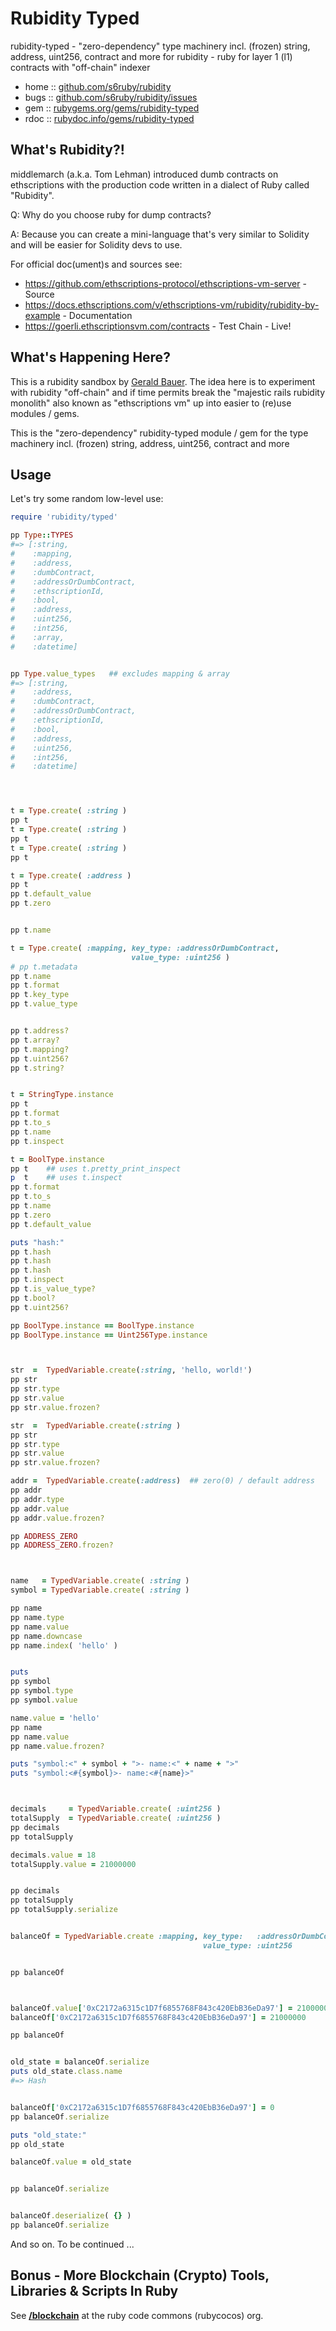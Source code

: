 # Rubidity Typed

rubidity-typed - "zero-dependency" type machinery incl. (frozen) string, address, uint256, contract and more for rubidity - ruby for layer 1 (l1) contracts with "off-chain" indexer


* home  :: [github.com/s6ruby/rubidity](https://github.com/s6ruby/rubidity)
* bugs  :: [github.com/s6ruby/rubidity/issues](https://github.com/s6ruby/rubidity/issues)
* gem   :: [rubygems.org/gems/rubidity-typed](https://rubygems.org/gems/rubidity-typed)
* rdoc  :: [rubydoc.info/gems/rubidity-typed](http://rubydoc.info/gems/rubidity-typed)



## What's Rubidity?!

middlemarch (a.k.a. Tom Lehman) 
introduced dumb contracts on ethscriptions with the production code written in a dialect of Ruby called "Rubidity". 

Q: Why do you choose ruby for dump contracts? 

A: Because you can create a mini-language that's very similar to Solidity and will be easier for Solidity devs to use. 

For official doc(ument)s and sources see:

- <https://github.com/ethscriptions-protocol/ethscriptions-vm-server> - Source
- <https://docs.ethscriptions.com/v/ethscriptions-vm/rubidity/rubidity-by-example> - Documentation 
- <https://goerli.ethscriptionsvm.com/contracts> - Test Chain - Live!



## What's Happening Here?

This is a rubidity sandbox by [Gerald Bauer](https://github.com/geraldb). 
The idea here is to experiment with rubidity "off-chain"
and if time permits break the "majestic rails rubidity monolith"
also known as "ethscriptions vm"
up into easier to (re)use modules / gems.

This is the "zero-dependency" rubidity-typed module / gem for the type machinery
incl. (frozen) string, address, uint256, contract and more 




## Usage


Let's try some random low-level use:


``` ruby
require 'rubidity/typed'

pp Type::TYPES
#=> [:string,
#    :mapping,
#    :address,
#    :dumbContract,
#    :addressOrDumbContract,
#    :ethscriptionId,
#    :bool,
#    :address,
#    :uint256,
#    :int256,
#    :array,
#    :datetime]


pp Type.value_types   ## excludes mapping & array
#=> [:string,
#    :address,
#    :dumbContract,
#    :addressOrDumbContract,
#    :ethscriptionId,
#    :bool,
#    :address,
#    :uint256,
#    :int256,
#    :datetime]




t = Type.create( :string )
pp t
t = Type.create( :string )
pp t
t = Type.create( :string )
pp t

t = Type.create( :address )
pp t
pp t.default_value
pp t.zero


pp t.name

t = Type.create( :mapping, key_type: :addressOrDumbContract,
                           value_type: :uint256 )
# pp t.metadata 
pp t.name
pp t.format
pp t.key_type 
pp t.value_type


pp t.address?
pp t.array?
pp t.mapping?
pp t.uint256?
pp t.string?


t = StringType.instance 
pp t
pp t.format
pp t.to_s
pp t.name
pp t.inspect

t = BoolType.instance
pp t    ## uses t.pretty_print_inspect
p  t    ## uses t.inspect
pp t.format
pp t.to_s
pp t.name
pp t.zero
pp t.default_value

puts "hash:"
pp t.hash
pp t.hash
pp t.hash
pp t.inspect
pp t.is_value_type?
pp t.bool?
pp t.uint256?

pp BoolType.instance == BoolType.instance
pp BoolType.instance == Uint256Type.instance



str  =  TypedVariable.create(:string, 'hello, world!')
pp str
pp str.type
pp str.value
pp str.value.frozen?

str  =  TypedVariable.create(:string )
pp str
pp str.type
pp str.value
pp str.value.frozen?

addr =  TypedVariable.create(:address)  ## zero(0) / default address
pp addr
pp addr.type
pp addr.value
pp addr.value.frozen?

pp ADDRESS_ZERO
pp ADDRESS_ZERO.frozen?



name   = TypedVariable.create( :string ) 
symbol = TypedVariable.create( :string ) 

pp name
pp name.type
pp name.value
pp name.downcase
pp name.index( 'hello' )


puts
pp symbol
pp symbol.type
pp symbol.value

name.value = 'hello'
pp name
pp name.value
pp name.value.frozen?

puts "symbol:<" + symbol + ">- name:<" + name + ">"
puts "symbol:<#{symbol}>- name:<#{name}>"



decimals     = TypedVariable.create( :uint256 )
totalSupply  = TypedVariable.create( :uint256 )
pp decimals
pp totalSupply

decimals.value = 18
totalSupply.value = 21000000


pp decimals
pp totalSupply
pp totalSupply.serialize


balanceOf = TypedVariable.create :mapping, key_type:   :addressOrDumbContract,
                                           value_type: :uint256


pp balanceOf



balanceOf.value['0xC2172a6315c1D7f6855768F843c420EbB36eDa97'] = 21000000
balanceOf['0xC2172a6315c1D7f6855768F843c420EbB36eDa97'] = 21000000

pp balanceOf


old_state = balanceOf.serialize
puts old_state.class.name  
#=> Hash


balanceOf['0xC2172a6315c1D7f6855768F843c420EbB36eDa97'] = 0
pp balanceOf.serialize

puts "old_state:"
pp old_state

balanceOf.value = old_state


pp balanceOf.serialize


balanceOf.deserialize( {} )
pp balanceOf.serialize
```



And so on.  To be continued ...





## Bonus - More Blockchain (Crypto) Tools, Libraries & Scripts In Ruby

See [**/blockchain**](https://github.com/rubycocos/blockchain) 
at the ruby code commons (rubycocos) org.
